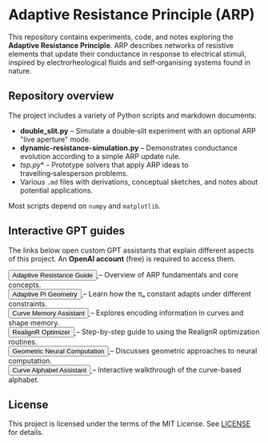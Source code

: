 # Adaptive Resistance Principle (ARP)

This repository contains experiments, code, and notes exploring the **Adaptive Resistance Principle**. ARP describes networks of resistive elements that update their conductance in response to electrical stimuli, inspired by electrorheological fluids and self‑organising systems found in nature.

## Repository overview

The project includes a variety of Python scripts and markdown documents:

- **double_slit.py** – Simulate a double‑slit experiment with an optional ARP "live aperture" mode.
- **dynamic-resistance-simulation.py** – Demonstrates conductance evolution according to a simple ARP update rule.
- **tsp*.py** – Prototype solvers that apply ARP ideas to travelling‑salesperson problems.
- Various `.md` files with derivations, conceptual sketches, and notes about potential applications.

Most scripts depend on `numpy` and `matplotlib`. 

## Interactive GPT guides

The links below open custom GPT assistants that explain different aspects of this project.
An **OpenAI account** (free) is required to access them.

<p>
  <a href="https://chatgpt.com/g/g-682becde1e84819182698ed3c160a900-adaptive-resistance-guide">
    <button>Adaptive Resistance Guide</button>
  </a> – Overview of ARP fundamentals and core concepts.
  <br/>
  <a href="https://chatgpt.com/g/g-682c76f252c081919e8bf592dda2bf96-adaptive-pi-geometry">
    <button>Adaptive Pi Geometry</button>
  </a> – Learn how the πₐ constant adapts under different constraints.
  <br/>
  <a href="https://chatgpt.com/g/g-682c731b2dac8191b13cd66f6ff77b09-curve-memory-assistant">
    <button>Curve Memory Assistant</button>
  </a> – Explores encoding information in curves and shape memory.
  <br/>
  <a href="https://chatgpt.com/g/g-682c792d285481919ec4b2d414c872f0-realignr-optimizer">
    <button>RealignR Optimizer</button>
  </a> – Step-by-step guide to using the RealignR optimization routines.
  <br/>
  <a href="https://chatgpt.com/g/g-6832c619cef48191be08ebcfc90499c4-geometric-neural-computation">
    <button>Geometric Neural Computation</button>
  </a> – Discusses geometric approaches to neural computation.
  <br/>
  <a href="https://chatgpt.com/g/g-682e4bf216408191bcc7af378a49ba26-curve-alphabet-assistant">
    <button>Curve Alphabet Assistant</button>
  </a> – Interactive walkthrough of the curve-based alphabet.
</p>

## License

This project is licensed under the terms of the MIT License. See [LICENSE](LICENSE) for details.

